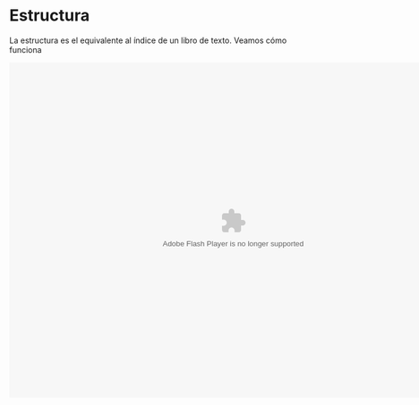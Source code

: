 
# Estructura

La estructura es el equivalente al índice de un libro de texto. Veamos cómo funciona

<object data="http://aularagon.catedu.es/materialesaularagon2013/herramelabor/tm1/eXe_estructura.swf" height="600" type="application/x-shockwave-flash" width="800"><param name="src" value="http://aularagon.catedu.es/materialesaularagon2013/herramelabor/tm1/eXe_estructura.swf"/></object>

